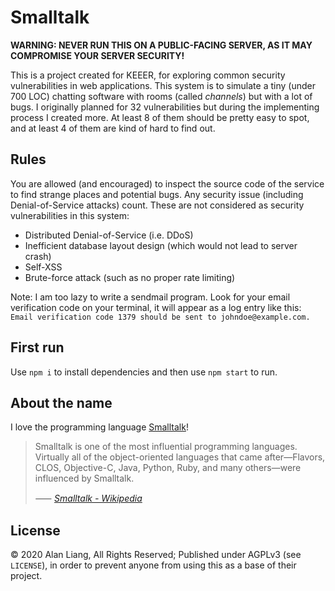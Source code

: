 Smalltalk
=========

**WARNING: NEVER RUN THIS ON A PUBLIC-FACING SERVER, AS IT MAY COMPROMISE YOUR SERVER SECURITY!**

This is a project created for KEEER, for exploring common security vulnerabilities in web applications. This system is to simulate a tiny (under 700 LOC) chatting software with rooms (called *channels*) but with a lot of bugs. I originally planned for 32 vulnerabilities but during the implementing process I created more. At least 8 of them should be pretty easy to spot, and at least 4 of them are kind of hard to find out.

## Rules
You are allowed (and encouraged) to inspect the source code of the service to find strange places and potential bugs. Any security issue (including Denial-of-Service attacks) count. These are not considered as security vulnerabilities in this system:

- Distributed Denial-of-Service (i.e. DDoS)
- Inefficient database layout design (which would not lead to server crash)
- Self-XSS
- Brute-force attack (such as no proper rate limiting)

Note: I am too lazy to write a sendmail program. Look for your email verification code on your terminal, it will appear as a log entry like this: `Email verification code 1379 should be sent to johndoe@example.com.`

## First run
Use `npm i` to install dependencies and then use `npm start` to run.

## About the name
I love the programming language [Smalltalk](https://en.wikipedia.org/wiki/Smalltalk)!

<blockquote>
<p>Smalltalk is one of the most influential programming languages. Virtually all of the object-oriented languages that came after—Flavors, CLOS, Objective-C, Java, Python, Ruby, and many others—were influenced by Smalltalk.</p>
<cite>⸺ <a href="https://en.wikipedia.org/wiki/Smalltalk">Smalltalk - Wikipedia</a></cite>
</blockquote>

## License
&copy; 2020 Alan Liang, All Rights Reserved; Published under AGPLv3 (see `LICENSE`), in order to prevent anyone from using this as a base of their project.

